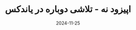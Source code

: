 ---
title: اپیزود نه - تلاشی دوباره در یاندکس
description: مسئله ای ساده در پیاده سازی ری‌ترای که باعث داون تایم بزرگی در موتور جستجو و سایت یاندکس شد. در این اپیزود کوتاه به مرور داستان و راهکار رفع این اختلال می‌پردازیم.
trademarks:
  - <p><a href="https://medium.com/yandex/good-retry-bad-retry-an-incident-story-648072d3cee6" target="_blank" rel="noopener noreferer nofollow">Good Retry Bad Retry An Incident Story</a></p>
  - fun-beat-for-challenge-gaming-end-os-something-193046 Sound Effect by <a href="https://pixabay.com/users/singsongsign-41447571/?utm_source=link-attribution&utm_medium=referral&utm_campaign=music&utm_content=193046">singsongsign</a> from <a href="https://pixabay.com//?utm_source=link-attribution&utm_medium=referral&utm_campaign=music&utm_content=193046">Pixabay</a>
  - drum-beat-bpm-120-113150 Sound Effect by <a href="https://pixabay.com/users/shidenbeatsmusic-25676252/?utm_source=link-attribution&utm_medium=referral&utm_campaign=music&utm_content=113150">Shiden Beats Music</a> from <a href="https://pixabay.com/sound-effects//?utm_source=link-attribution&utm_medium=referral&utm_campaign=music&utm_content=113150">Pixabay</a>
  - crate-dig-drumloop-90bpm-129616 Sound Effect by <a href="https://pixabay.com/users/kamhunt-27612606/?utm_source=link-attribution&utm_medium=referral&utm_campaign=music&utm_content=129616">Kammerin Hunt</a> from <a href="https://pixabay.com/sound-effects//?utm_source=link-attribution&utm_medium=referral&utm_campaign=music&utm_content=129616">Pixabay</a>
  - audio_aeae370f49 Sound Effect by <a href="https://pixabay.com/users/freesound_community-46691455/?utm_source=link-attribution&utm_medium=referral&utm_campaign=music&utm_content=17642">freesound_community</a> from <a href="https://pixabay.com/sound-effects//?utm_source=link-attribution&utm_medium=referral&utm_campaign=music&utm_content=17642">Pixabay</a>
  - کانال تلگرام پادکست
  - <a href="https://t.me/NimcheBarnamehNevis">نیمچه برنامه نویس</a>
url: https://podcast.sadeghmohebbi.ir/episods/nb-ep9_mixdown.mp3
content_length: 6862176
duration: 284
date: 2024-11-25
---